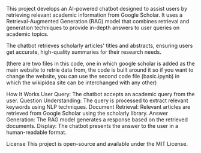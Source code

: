 This project develops an AI-powered chatbot designed to assist users by retrieving relevant academic information from Google Scholar. It uses a Retrieval-Augmented Generation (RAG) model that combines retrieval and generation techniques to provide in-depth answers to user queries on academic topics.

The chatbot retrieves scholarly articles' titles and abstracts, ensuring users get accurate, high-quality summaries for their research needs.

(there are two files in this code, one in which google scholar is added as the main website to retrie data from, the code is built around it so if you want to change the website, you can use the second code file (basic.ipynb) in which the wikipidea site can be interchanged with any other)

How It Works
User Query: The chatbot accepts an academic query from the user.
Question Understanding: The query is processed to extract relevant keywords using NLP techniques.
Document Retrieval: Relevant articles are retrieved from Google Scholar using the scholarly library.
Answer Generation: The RAG model generates a response based on the retrieved documents.
Display: The chatbot presents the answer to the user in a human-readable format.


License
This project is open-source and available under the MIT License.
